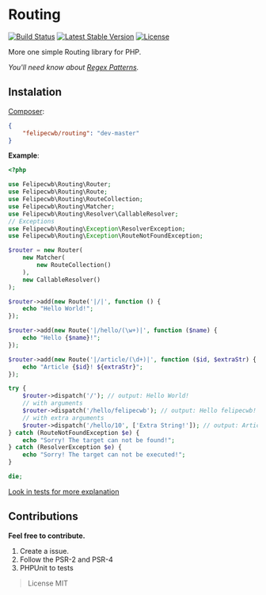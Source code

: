 Routing
=======

[![Build Status](https://travis-ci.org/felipecwb/Routing.svg?branch=develop)](https://travis-ci.org/felipecwb/Routing)
[![Latest Stable Version](https://poser.pugx.org/felipecwb/routing/v/stable.svg)](https://packagist.org/packages/felipecwb/routing)
[![License](https://poser.pugx.org/felipecwb/routing/license.svg)](https://packagist.org/packages/felipecwb/routing)

More one simple Routing library for PHP.

*You'll need know about [Regex Patterns](http://php.net/manual/en/pcre.pattern.php).*

## Instalation
[Composer](https://packagist.org/packages/felipecwb/routing):
```json
{
    "felipecwb/routing": "dev-master"
}
```

**Example**:
```php
<?php

use Felipecwb\Routing\Router;
use Felipecwb\Routing\Route;
use Felipecwb\Routing\RouteCollection;
use Felipecwb\Routing\Matcher;
use Felipecwb\Routing\Resolver\CallableResolver;
// Exceptions
use Felipecwb\Routing\Exception\ResolverException;
use Felipecwb\Routing\Exception\RouteNotFoundException;

$router = new Router(
    new Matcher(
        new RouteCollection()
    ),
    new CallableResolver()
);

$router->add(new Route('|/|', function () {
    echo "Hello World!";
});

$router->add(new Route('|/hello/(\w+)|', function ($name) {
    echo "Hello {$name}!";
});

$router->add(new Route('|/article/(\d+)|', function ($id, $extraStr) {
    echo "Article {$id}! ${extraStr}";
});

try {
    $router->dispatch('/'); // output: Hello World!
    // with arguments
    $router->dispatch('/hello/felipecwb'); // output: Hello felipecwb!
    // with extra arguments
    $router->dispatch('/hello/10', ['Extra String!']); // output: Article 10! Extra String!
} catch (RouteNotFoundException $e) {
    echo "Sorry! The target can not be found!";
} catch (ResolverException $e) {
    echo "Sorry! The target can not be executed!";
}

die;
```

[Look in tests for more explanation](tests)

## Contributions

**Feel free to contribute.**

1. Create a issue.
2. Follow the PSR-2 and PSR-4
3. PHPUnit to tests

> License MIT
